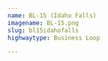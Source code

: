 ```yaml
---
name: BL-15 (Idaho Falls)
imagename: BL-15.png
slug: bl15idahofalls
highwaytype: Business Loop

---
```

